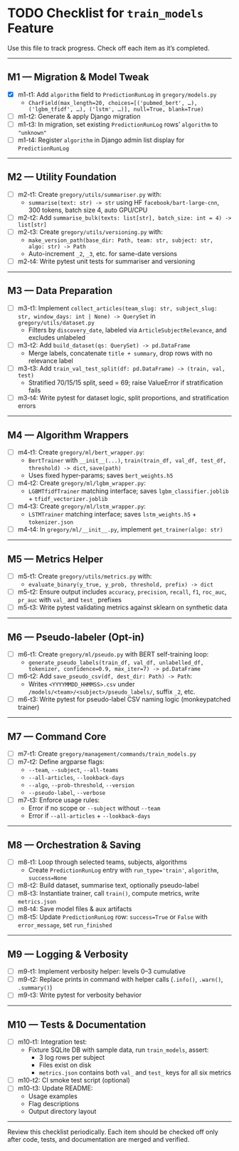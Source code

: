 # TODO Checklist for `train_models` Feature

Use this file to track progress. Check off each item as it’s completed.

---

## M1 — Migration & Model Tweak
- [x] m1-t1: Add `algorithm` field to `PredictionRunLog` in `gregory/models.py`
  - `CharField(max_length=20, choices=[('pubmed_bert', …), ('lgbm_tfidf', …), ('lstm', …)], null=True, blank=True)`
- [ ] m1-t2: Generate & apply Django migration
- [ ] m1-t3: In migration, set existing `PredictionRunLog` rows’ `algorithm` to `"unknown"`
- [ ] m1-t4: Register `algorithm` in Django admin list display for `PredictionRunLog`

---

## M2 — Utility Foundation
- [ ] m2-t1: Create `gregory/utils/summariser.py` with:
  - `summarise(text: str) -> str` using HF `facebook/bart-large-cnn`, 300 tokens, batch size 4, auto GPU/CPU
- [ ] m2-t2: Add `summarise_bulk(texts: list[str], batch_size: int = 4) -> list[str]`
- [ ] m2-t3: Create `gregory/utils/versioning.py` with:
  - `make_version_path(base_dir: Path, team: str, subject: str, algo: str) -> Path`
  - Auto-increment `_2`, `_3`, etc. for same-date versions
- [ ] m2-t4: Write pytest unit tests for summariser and versioning

---

## M3 — Data Preparation
- [ ] m3-t1: Implement `collect_articles(team_slug: str, subject_slug: str, window_days: int | None) -> QuerySet` in `gregory/utils/dataset.py`
  - Filters by `discovery_date`, labeled via `ArticleSubjectRelevance`, and excludes unlabeled
- [ ] m3-t2: Add `build_dataset(qs: QuerySet) -> pd.DataFrame`
  - Merge labels, concatenate `title + summary`, drop rows with no relevance label
- [ ] m3-t3: Add `train_val_test_split(df: pd.DataFrame) -> (train, val, test)`
  - Stratified 70/15/15 split, seed = 69; raise ValueError if stratification fails
- [ ] m3-t4: Write pytest for dataset logic, split proportions, and stratification errors

---

## M4 — Algorithm Wrappers
- [ ] m4-t1: Create `gregory/ml/bert_wrapper.py`:
  - `BertTrainer` with `__init__(...)`, `train(train_df, val_df, test_df, threshold) -> dict`, `save(path)`
  - Uses fixed hyper-params; saves `bert_weights.h5`
- [ ] m4-t2: Create `gregory/ml/lgbm_wrapper.py`:
  - `LGBMTfidfTrainer` matching interface; saves `lgbm_classifier.joblib` + `tfidf_vectorizer.joblib`
- [ ] m4-t3: Create `gregory/ml/lstm_wrapper.py`:
  - `LSTMTrainer` matching interface; saves `lstm_weights.h5` + `tokenizer.json`
- [ ] m4-t4: In `gregory/ml/__init__.py`, implement `get_trainer(algo: str)`

---

## M5 — Metrics Helper
- [ ] m5-t1: Create `gregory/utils/metrics.py` with:
  - `evaluate_binary(y_true, y_prob, threshold, prefix) -> dict`
- [ ] m5-t2: Ensure output includes `accuracy`, `precision`, `recall`, `f1`, `roc_auc`, `pr_auc` with `val_` and `test_` prefixes
- [ ] m5-t3: Write pytest validating metrics against sklearn on synthetic data

---

## M6 — Pseudo-labeler (Opt-in)
- [ ] m6-t1: Create `gregory/ml/pseudo.py` with BERT self-training loop:
  - `generate_pseudo_labels(train_df, val_df, unlabelled_df, tokenizer, confidence=0.9, max_iter=7) -> pd.DataFrame`
- [ ] m6-t2: Add `save_pseudo_csv(df, dest_dir: Path) -> Path`:
  - Writes `<YYYYMMDD_HHMMSS>.csv` under `/models/<team>/<subject>/pseudo_labels/`, suffix `_2`, etc.
- [ ] m6-t3: Write pytest for pseudo-label CSV naming logic (monkeypatched trainer)

---

## M7 — Command Core
- [ ] m7-t1: Create `gregory/management/commands/train_models.py`
- [ ] m7-t2: Define argparse flags:
  - `--team`, `--subject`, `--all-teams`
  - `--all-articles`, `--lookback-days`
  - `--algo`, `--prob-threshold`, `--version`
  - `--pseudo-label`, `--verbose`
- [ ] m7-t3: Enforce usage rules:
  - Error if no scope or `--subject` without `--team`
  - Error if `--all-articles` + `--lookback-days`

---

## M8 — Orchestration & Saving
- [ ] m8-t1: Loop through selected teams, subjects, algorithms
  - Create `PredictionRunLog` entry with `run_type='train'`, `algorithm`, `success=None`
- [ ] m8-t2: Build dataset, summarise text, optionally pseudo-label
- [ ] m8-t3: Instantiate trainer, call `train()`, compute metrics, write `metrics.json`
- [ ] m8-t4: Save model files & aux artifacts
- [ ] m8-t5: Update `PredictionRunLog` row: `success=True` or `False` with `error_message`, set `run_finished`

---

## M9 — Logging & Verbosity
- [ ] m9-t1: Implement verbosity helper: levels 0–3 cumulative
- [ ] m9-t2: Replace prints in command with helper calls (`.info()`, `.warn()`, `.summary()`)
- [ ] m9-t3: Write pytest for verbosity behavior

---

## M10 — Tests & Documentation
- [ ] m10-t1: Integration test:
  - Fixture SQLite DB with sample data, run `train_models`, assert:
    - 3 log rows per subject
    - Files exist on disk
    - `metrics.json` contains both `val_` and `test_` keys for all six metrics
- [ ] m10-t2: CI smoke test script (optional)
- [ ] m10-t3: Update README:
  - Usage examples
  - Flag descriptions
  - Output directory layout

---

Review this checklist periodically. Each item should be checked off only after code, tests, and documentation are merged and verified.
